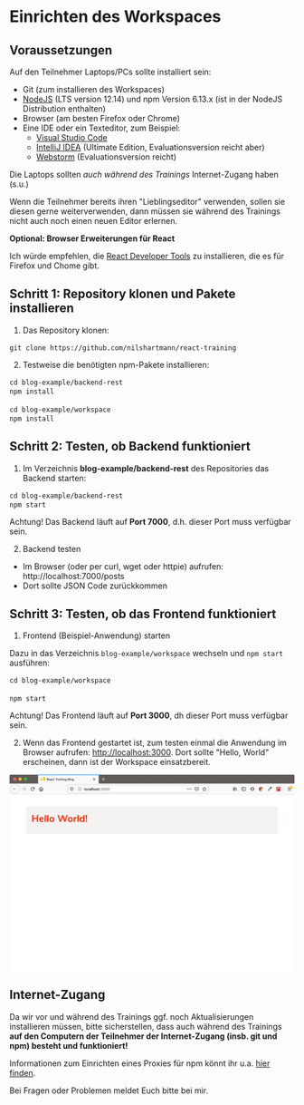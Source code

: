 # Einrichten des Workspaces

## Voraussetzungen

Auf den Teilnehmer Laptops/PCs sollte installiert sein:

- Git (zum installieren des Workspaces)
- [NodeJS](https://nodejs.org/en/download/) (LTS version 12.14) und npm Version 6.13.x (ist in der NodeJS Distribution enthalten)
- Browser (am besten Firefox oder Chrome)
- Eine IDE oder ein Texteditor, zum Beispiel:
  - [Visual Studio Code](https://code.visualstudio.com/)
  - [IntelliJ IDEA](https://www.jetbrains.com/idea/download/) (Ultimate Edition, Evaluationsversion reicht aber)
  - [Webstorm](https://www.jetbrains.com/webstorm/download/) (Evaluationsversion reicht)

Die Laptops sollten _auch während des Trainings_ Internet-Zugang haben (s.u.)

Wenn die Teilnehmer bereits ihren "Lieblingseditor" verwenden, sollen sie diesen gerne weiterverwenden, dann müssen sie während des Trainings nicht auch noch einen neuen Editor erlernen.

**Optional: Browser Erweiterungen für React**

Ich würde empfehlen, die [React Developer Tools](https://github.com/facebook/react/tree/master/packages/react-devtools) zu installieren, die es für Firefox und Chome gibt.

## Schritt 1: Repository klonen und Pakete installieren

1. Das Repository klonen:

```
git clone https://github.com/nilshartmann/react-training
```

2. Testweise die benötigten npm-Pakete installieren:

```
cd blog-example/backend-rest
npm install

cd blog-example/workspace
npm install
```

## Schritt 2: Testen, ob Backend funktioniert

1. Im Verzeichnis **blog-example/backend-rest** des Repositories das Backend starten:

```
cd blog-example/backend-rest
npm start
```

Achtung! Das Backend läuft auf **Port 7000**, d.h. dieser Port muss verfügbar sein.

2. Backend testen

- Im Browser (oder per curl, wget oder httpie) aufrufen: http://localhost:7000/posts
- Dort sollte JSON Code zurückkommen

## Schritt 3: Testen, ob das Frontend funktioniert

1. Frontend (Beispiel-Anwendung) starten

Dazu in das Verzeichnis `blog-example/workspace` wechseln und `npm start` ausführen:

```
cd blog-example/workspace

npm start
```

Achtung! Das Frontend läuft auf **Port 3000**, dh dieser Port muss verfügbar sein.

2. Wenn das Frontend gestartet ist, zum testen einmal die Anwendung im Browser aufrufen: [http://localhost:3000](http://localhost:3000). Dort sollte "Hello, World" erscheinen, dann ist der Workspace einsatzbereit.

![Running frontsend](./running-workspace.png)

## Internet-Zugang

Da wir vor und während des Trainings ggf. noch Aktualisierungen installieren müssen, bitte sicherstellen, dass auch während des Trainings **auf den Computern der Teilnehmer der Internet-Zugang (insb. git und npm) besteht und funktioniert!**

Informationen zum Einrichten eines Proxies für npm könnt ihr u.a. [hier finden](http://wil.boayue.com/blog/2013/06/14/using-npm-behind-a-proxy/).

Bei Fragen oder Problemen meldet Euch bitte bei mir.

